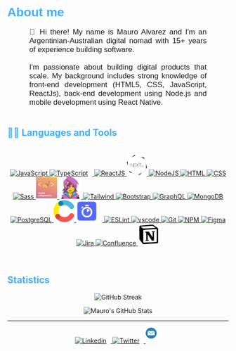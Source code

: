 <h1 style="color: #44AEFB; font-family:Arial, sans-serif;" >About me</h1>
<div style="font-family:Arial, sans-serif;">
<p align:"center" style="text-align: justify; margin: 0 50px; font-size: 17px; font-family:Arial, sans-serif;" >
👋 Hi there! My name is Mauro Alvarez and I'm an Argentinian-Australian digital nomad with 15+ years of experience building software. 
<br>
<br>
I'm passionate about building digital products that scale. My background includes strong knowledge of front-end development (HTML5, CSS, JavaScript, ReactJs), back-end development using Node.js and mobile development using React Native.
</p>    
</div>
<br>

<!-- Languages and Tools -->
<h2 style="color: #44AEFB">🧑‍💻 Languages and Tools</h2> 
<br>
<div align="center">
  <a href="https://developer.mozilla.org/en-US/docs/Web/JavaScript" target="_blank" rel="noreferrer">
      <img  alt="JavaScript" height="50px" src="https://cdn.jsdelivr.net/gh/devicons/devicon/icons/javascript/javascript-plain.svg"/>
  </a>
  <a href="https://www.typescriptlang.org/" target="_blank" rel="noreferrer">
      <img  alt="TypeScript" height="50px" style="padding-right:10px; ;" src="https://cdn.jsdelivr.net/gh/devicons/devicon/icons/typescript/typescript-plain.svg"/>
  </a>
  <a href="https://reactjs.org/" target="_blank" rel="noreferrer">
      <img  alt="ReactJS" height="50px" src="https://cdn.jsdelivr.net/gh/devicons/devicon/icons/react/react-original.svg" />
  </a>
  <a href="https://nextjs.org/" target="_blank" rel="noreferrer">
      <img  alt="Nextjs" height="50px" src="./assets/nextjs.png"/> 
  </a>
  <a href="https://nodejs.org/en/" target="_blank" rel="noreferrer">
      <img  alt="NodeJS" height="50px" src="https://cdn.jsdelivr.net/gh/devicons/devicon/icons/nodejs/nodejs-original.svg"/>
  </a>
  <a href="https://developer.mozilla.org/en-US/docs/Web/HTML" target="_blank" rel="noreferrer">
      <img  alt="HTML" height="50px" src="https://cdn.jsdelivr.net/gh/devicons/devicon/icons/html5/html5-original.svg"/>
  </a>
  <a href="https://developer.mozilla.org/en-US/docs/Web/CSS" target="_blank" rel="noreferrer">
      <img  alt="CSS" height="50px" src="https://cdn.jsdelivr.net/gh/devicons/devicon/icons/css3/css3-original.svg"/>
  </a>
  <a href="https://sass-lang.com/" target="_blank" rel="noreferrer">
      <img  alt="Sass" height="50px" src="https://cdn.jsdelivr.net/gh/devicons/devicon/icons/sass/sass-original.svg"/>
  </a>
  <a href="https://styled-components.com/" target="_blank" rel="noreferrer">
      <img  alt="styled-components" height="50px" src="./assets/styled-components-logo.png"/>
  </a>
  <a href="https://emotion.sh/docs/introduction" target="_blank" rel="noreferrer">
      <img  alt="Emotion" height="50px" src="./assets/emotion.png"/>
  </a>
  <a href="https://tailwindcss.com/" target="_blank" rel="noreferrer">
      <img  alt="Tailwind" height="50px" src="https://cdn.jsdelivr.net/gh/devicons/devicon/icons/tailwindcss/tailwindcss-plain.svg"/>
  </a>
  <a href="https://getbootstrap.com/" target="_blank" rel="noreferrer">
      <img  alt="Bootstrap" height="50px" src="https://cdn.jsdelivr.net/gh/devicons/devicon/icons/bootstrap/bootstrap-original.svg"/>
  </a>   
  <a href="https://www.graphql.com/" target="_blank" rel="noreferrer">
      <img  alt="GraphQL" height="50px" src="https://cdn.jsdelivr.net/gh/devicons/devicon/icons/graphql/graphql-plain.svg"/>
  </a>
  <a href="https://www.mongodb.com/" target="_blank" rel="noreferrer">
      <img  alt="MongoDB" height="50px" src="https://cdn.jsdelivr.net/gh/devicons/devicon/icons/mongodb/mongodb-original.svg"/>
  </a>
  <a href="https://www.postgresql.org/" target="_blank" rel="noreferrer">
      <img  alt="PostgreSQL" height="50px" src="https://cdn.jsdelivr.net/gh/devicons/devicon/icons/postgresql/postgresql-original.svg"/>
  </a>
  <a href="https://www.contentful.com/" target="_blank" rel="noreferrer">
      <img  alt="Contentful" height="50px" src="./assets/contentful.png"/>
  </a>
  <a href="https://www.algolia.com/" target="_blank" rel="noreferrer">
      <img  alt="Algolia" height="50px" style="padding-right:10px; background-color:none" src="./assets/algolia.png"/>
  </a>
  <a href="https://eslint.org/" target="_blank" rel="noreferrer">
      <img  alt="ESLint" height="50px" src="https://cdn.jsdelivr.net/gh/devicons/devicon/icons/eslint/eslint-original.svg"/>
  </a>
  <a href="https://code.visualstudio.com/" target="_blank" rel="noreferrer">
      <img  alt="vscode" height="50px"src="https://cdn.jsdelivr.net/gh/devicons/devicon/icons/vscode/vscode-original.svg"/>
  </a>
  <a href="https://git-scm.com/" target="_blank" rel="noreferrer">
      <img  alt="Git" height="50px" src="https://cdn.jsdelivr.net/gh/devicons/devicon/icons/git/git-original.svg"/>
  </a>
  <a href="https://www.npmjs.com/" target="_blank" rel="noreferrer">
      <img  alt="NPM" height="50px" src="https://cdn.jsdelivr.net/gh/devicons/devicon/icons/npm/npm-original-wordmark.svg"/>
  </a>
  <a href="https://www.figma.com/" target="_blank" rel="noreferrer">
      <img  alt="Figma" height="50px" src="https://cdn.jsdelivr.net/gh/devicons/devicon/icons/figma/figma-original.svg"/> 
  </a>
  <a href="https://www.jira.com/" target="_blank" rel="noreferrer">
      <img  alt="Jira" height="50px" src="https://cdn.jsdelivr.net/gh/devicons/devicon/icons/jira/jira-original.svg"/> 
  </a>
  <a href="https://www.confluence.com/" target="_blank" rel="noreferrer">
      <img  alt="Confluence" height="50px" src="https://cdn.jsdelivr.net/gh/devicons/devicon/icons/confluence/confluence-original.svg"/> 
  </a>
  <a href="https://www.notion.com/" target="_blank" rel="noreferrer">
      <img  alt="Notion" height="50px" src="./assets/notion.png"/> 
  </a>
</div>
<br>
<br>

<!-- Statistics -->

<h2 style="color: #44AEFB">Statistics</h2>

<!-- Begin Stats Cards -->
<!-- Resources:  -->
<!-- Github & Languages Stats: https://github.com/alvarezmauro/github-readme-stats -->
<!-- Streak Stats: https://github.com/alvarezmauro/github-readme-streak-stats -->
<div class="stats" align="center">

![GitHub Streak](https://streak-stats.demolab.com?user=alvarezmauro&count_private=true&theme=algolia&border_radius=20)

![Mauro's GitHub Stats](https://github-readme-stats-alvarezmauro.vercel.app/api?username=alvarezmauro&hide=stars&count_private=true&show_icons=true&theme=algolia&border_radius=20)

  
</div>
<!--  End Stats Cards -->

---

<!-- Begin Footer -->
<div class="footer" align="center" style="margin:15px;">
    <a href="https://www.linkedin.com/in/alvarezmauro/" target="_blank">
        <img  style="margin:0 10px 10px 0;" src="https://cdn.jsdelivr.net/gh/devicons/devicon/icons/linkedin/linkedin-original.svg" alt="Linkedin" width="25px"/>
    </a>
    <a href="https://twitter.com/morklash" target="_blank">
        <img style="margin:0 10px 10px 0;" src="https://cdn.jsdelivr.net/gh/devicons/devicon/icons/twitter/twitter-original.svg" alt="Twitter" width="25px"/>
    </a>
    <a href="mailto:conatct@mauroalvarez.com" target="_blank">
        <img style="margin:0 10px 10px 0;" src="./assets/mail.png" alt="gmail" width="25px"/>
    </a>
</div>
<!-- End Footer -->
